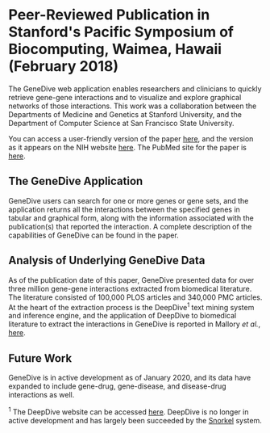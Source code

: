 # Peer-Reviewed Publication in Stanford's Pacific Symposium of Biocomputing, Waimea, Hawaii (February 2018)

The GeneDive web application enables researchers and clinicians to quickly retrieve gene-gene interactions and to visualize and explore graphical networks of those interactions.  This work was a collaboration between the Departments of Medicine and Genetics at Stanford University, and the Department of Computer Science at San Francisco State University.  

You can access a user-friendly version of the paper [here](https://github.com/pprevide/Stanford-Pacific-Symposium-Of-Biocomputing-paper/blob/master/publication/Previde_GeneDive_2018.pdf), and the version as it appears on the NIH website [here](https://github.com/pprevide/Stanford-Pacific-Symposium-Of-Biocomputing-paper/blob/master/publication/nih_version.pdf).  The PubMed site for the paper is [here](https://www.ncbi.nlm.nih.gov/pubmed/29218917).  

## The GeneDive Application

GeneDive users can search for one or more genes or gene sets, and the application returns all the interactions between the specified genes in tabular and graphical form, along with the information associated with the publication(s) that reported the interaction.  A complete description of the capabilities of GeneDive can be found in the paper.  

## Analysis of Underlying GeneDive Data
As of the publication date of this paper, GeneDive presented data for over three million gene-gene interactions extracted from biomedical literature.  The literature consisted of 100,000 PLOS articles and 340,000 PMC articles.  At the heart of the extraction process is the DeepDive<sup>1</sup>  text mining system and inference engine, and the application of DeepDive to biomedical literature to extract the interactions in GeneDive is reported in Mallory *et al.*, [here](https://academic.oup.com/bioinformatics/article/32/1/106/1742428).  

## Future Work
GeneDive is in active development as of January 2020, and its data have expanded to include gene-drug, gene-disease, and disease-drug interactions as well.  

<sup>1</sup> The DeepDive website can be accessed [here](http://deepdive.stanford.edu/).  DeepDive is no longer in active development and has largely been succeeded by the [Snorkel](https://www.snorkel.org/) system. 
